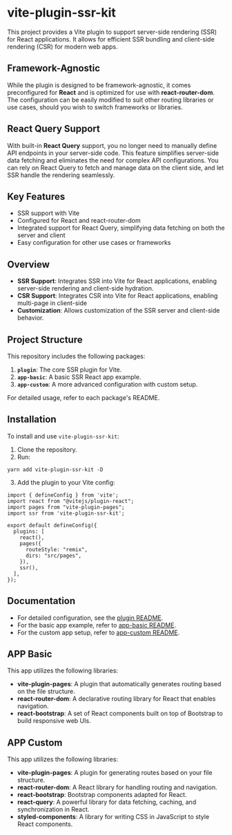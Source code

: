 # vite-plugin-ssr-kit

This project provides a Vite plugin to support server-side rendering (SSR) for React applications. It allows for efficient SSR bundling and client-side rendering (CSR) for modern web apps.

## Framework-Agnostic

While the plugin is designed to be framework-agnostic, it comes preconfigured for **React** and is optimized for use with **react-router-dom**. The configuration can be easily modified to suit other routing libraries or use cases, should you wish to switch frameworks or libraries.

## React Query Support

With built-in **React Query** support, you no longer need to manually define API endpoints in your server-side code. This feature simplifies server-side data fetching and eliminates the need for complex API configurations. You can rely on React Query to fetch and manage data on the client side, and let SSR handle the rendering seamlessly.

## Key Features

- SSR support with Vite
- Configured for React and react-router-dom
- Integrated support for React Query, simplifying data fetching on both the server and client
- Easy configuration for other use cases or frameworks

## Overview

- **SSR Support**: Integrates SSR into Vite for React applications, enabling server-side rendering and client-side hydration.
- **CSR Support**: Integrates CSR into Vite for React applications, enabling multi-page in client-side
- **Customization**: Allows customization of the SSR server and client-side behavior.

## Project Structure

This repository includes the following packages:

1. **`plugin`**: The core SSR plugin for Vite.
2. **`app-basic`**: A basic SSR React app example.
3. **`app-custom`**: A more advanced configuration with custom setup.

For detailed usage, refer to each package's README.

## Installation

To install and use `vite-plugin-ssr-kit`:

1. Clone the repository.
2. Run:

```
yarn add vite-plugin-ssr-kit -D
```

3. Add the plugin to your Vite config:

```
import { defineConfig } from 'vite';
import react from "@vitejs/plugin-react";
import pages from "vite-plugin-pages";
import ssr from 'vite-plugin-ssr-kit';

export default defineConfig({
  plugins: [
    react(),
    pages({
      routeStyle: "remix",
      dirs: "src/pages",
    }),
    ssr(),
  ],
});
```

## Documentation

- For detailed configuration, see the [plugin README](./packages/plugin/README.md).
- For the basic app example, refer to [app-basic README](./packages/app-basic/README.md).
- For the custom app setup, refer to [app-custom README](./packages/app-custom/README.md).

## APP Basic

This app utilizes the following libraries:

- **vite-plugin-pages**: A plugin that automatically generates routing based on the file structure.
- **react-router-dom**: A declarative routing library for React that enables navigation.
- **react-bootstrap**: A set of React components built on top of Bootstrap to build responsive web UIs.

## APP Custom

This app utilizes the following libraries:

- **vite-plugin-pages**: A plugin for generating routes based on your file structure.
- **react-router-dom**: A React library for handling routing and navigation.
- **react-bootstrap**: Bootstrap components adapted for React.
- **react-query**: A powerful library for data fetching, caching, and synchronization in React.
- **styled-components**: A library for writing CSS in JavaScript to style React components.

